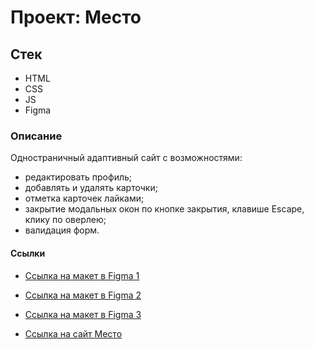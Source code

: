 # Проект: Место

## Стек
* HTML
* CSS
* JS
* Figma

### Описание
Одностраничный адаптивный сайт с возможностями:
- редактировать профиль;
- добавлять и удалять карточки;
- отметка карточек лайками;
- закрытие модальных окон по кнопке закрытия, клавише Escape, клику по оверлею;
- валидация форм. 

#### Ссылки
* [Ссылка на макет в Figma 1](https://www.figma.com/file/2cn9N9jSkmxD84oJik7xL7/JavaScript.-Sprint-4?node-id=0%3A1)
* [Ссылка на макет в Figma 2](https://www.figma.com/file/bjyvbKKJN2naO0ucURl2Z0/JavaScript.-Sprint-5?node-id=0%3A1)
* [Ссылка на макет в Figma 3](https://www.figma.com/file/kRVLKwYG3d1HGLvh7JFWRT/JavaScript.-Sprint-6?node-id=0%3A1)

* [Ссылка на сайт Место](https://vev-123.github.io/mesto/)